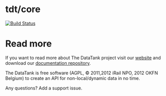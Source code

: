 # tdt/core

[![Build Status](https://travis-ci.org/tdt/core.png?branch=development)](https://travis-ci.org/tdt/core)

# Read more

If you want to read more about The DataTank project visit our [website](http://thedatatank.com) and download our [documentation repository](https://github.com/tdt/docs).

The DataTank is free software (AGPL, © 2011,2012 iRail NPO, 2012 OKFN Belgium) to create an API for non-local/dynamic data in no time.

Any questions? Add a support issue.
